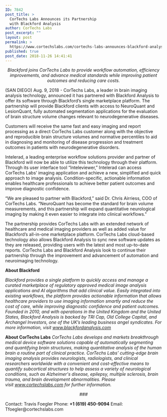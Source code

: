 ```yaml
---
ID: 7842
post_title: >
  CorTechs Labs Announces its Partnership
  with Blackford Analysis
author: CorTechs Labs
post_excerpt: ""
layout: post
permalink: >
  https://www.cortechslabs.com/cortechs-labs-announces-blackford-analysis-partnership/
published: true
post_date: 2018-11-26 14:41:41
---
```

<p style="text-align: center;"><em>Blackford joins CorTechs Labs to provide workflow automation, efficiency improvements, and advance medical standards while improving patient outcomes and reducing care costs.</em></p>
(SAN DIEGO) Aug. 9, 2018 - CorTechs Labs, a leader in brain imaging analysis technology, announced it has partnered with Blackford Analysis to offer its software through Blackford’s single marketplace platform. The partnership will provide Blackford clients with access to NeuroQuant and LesionQuant, fully automated segmentation applications for the evaluation of brain structure volume changes relevant to neurodegenerative diseases.

Customers will receive the same fast and easy imaging and report processing as a direct CorTechs Labs customer along with the objective and reproducible brain structure volumes and normative percentiles to aid in diagnosing and monitoring of disease progression and treatment outcomes in patients with neurodegenerative disorders.

Intelerad, a leading enterprise workflow solutions provider and partner of Blackford will now be able to utilize this technology through their platform.  Through its user interface tool “Inteleviewer,” Intelerad can access CorTechs Labs’ imaging application and achieve a new, simplified and quick approach to image analysis. Condition-specific, actionable information enables healthcare professionals to achieve better patient outcomes and improve diagnostic confidence.

“We are pleased to partner with Blackford,” said Dr. Chris Airriess, COO of CorTechs Labs. “NeuroQuant has become the standard for brain volume measurements, and this partnership will expand quantitative neurological imaging by making it even easier to integrate into clinical workflows."

The partnership provides CorTechs Labs with an extended network of healthcare and medical imaging providers as well as added value for Blackford’s all-in-one marketplace platform. CorTechs Labs cloud-based technology also allows Blackford Analysis to sync new software updates as they are released, providing users with the latest and most up-to-date reports. CorTechs Labs and Blackford Analysis look to continue their partnership through the improvement and advancement of automation and neuroimaging technology.

<strong>About Blackford</strong>

<em>Blackford provides a single platform to quickly access and manage a curated marketplace of regulatory approved medical image analysis applications and AI algorithms that add clinical value. Easily integrated into existing workflows, the platform provides actionable information that allows healthcare providers to use imaging information smartly and reduce the cost of care, while improving diagnostic confidence and patient outcomes. Founded in 2010, and with operations in the United Kingdom and the United States, Blackford Analysis is backed by TRI Cap, Old College Capital, and Archangel Investors, one of the UK’s leading business angel syndicates. For more information, visit </em><em><u><a href="http://www.blackfordanalysis.com/">www.blackfordanalysis.com</a></u></em>

<strong>About CorTechs Labs</strong>
<em>CorTechs Labs develops and markets breakthrough medical device software solutions capable of automatically segmenting and quantifying brain structures, making quantitative analysis of the human brain a routine part of clinical practice. CorTechs Labs’ cutting-edge brain imaging analysis provides neurologists, radiologists, and clinical researchers worldwide with a convenient and cost-effective means to quantify subcortical structures to help assess a variety of neurological conditions, such as Alzheimer's disease, epilepsy, multiple sclerosis, brain trauma, and brain development abnormalities. Please visit <u><a href="http://www.cortechslabs.com/">www.cortechslabs.com</a></u> for further information.</em>
<p align="center"><em>###</em></p>
<p style="text-align: left;" align="center"></p>
<p style="text-align: left;" align="center">Contact: Travis Foegler
Phone: <strong>+1 (619) 450-9094</strong>
Email: Tfoegler@cortechslabs.com</p>